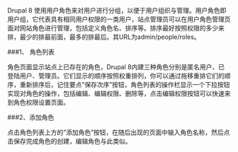 Drupal 8 使用用户角色来对用户进行分组，以便于用户组织与管理。用户角色即用户组，它代表具有相同用户权限的一类用户，站点管理员可以在用户角色管理页面对网站角色进行管理，包括定义角色名、排序等。排序最好按照权限的多少来排，最少的排最前面，最多的排最后。其URL为admin/people/roles。

###1、 角色列表

角色页面显示站点上已存在的角色，Drupal 8内建三种角色分别是匿名用户、已登陆用户、管理员。它们显示的顺序按照权重排列，你可以通过拖移重排它们的顺序，重新排序后，记住要点”保存次序”按钮，角色列表的操作栏显示一个下拉按钮实现对角色的操作，包括编辑、编辑权限、删除等，点击编辑权限按钮可以快速来到角色权限设置页面。

###2、添加角色

点击角色列表上方的”添加角色”按钮，在随后出现的页面中输入角色名称，然后点击保存完成角色的创建，编辑角色与此类似。
